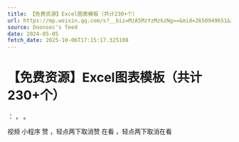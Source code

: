 ```yaml
---
title: 【免费资源】Excel图表模板（共计230+个）
url: https://mp.weixin.qq.com/s?__biz=MzA5MzYzMzkzNg==&mid=2650949651&idx=4&sn=6d64c39548fcf755ea1494f5dc44aa41
source: Doonsec's feed
date: 2024-05-05
fetch_date: 2025-10-06T17:15:17.325108
---
```


# 【免费资源】Excel图表模板（共计230+个）

：
，
。

视频
小程序
赞
，轻点两下取消赞
在看
，轻点两下取消在看
